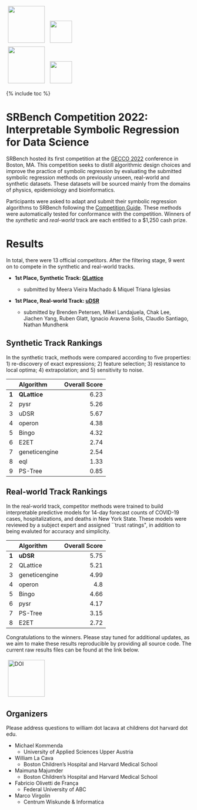 <style>
img {
    height: 100px;
    margin: 5px;
}
</style>

<a href="http://www.chip.org" ><img style="float:center;" src="../assets/images/chip-logo_0.png"></a>
<a href="http://www.chip.org" ><img style="float:center; height:60px;" src="../assets/images/bch-hvd.png"></a>
<br>
<a href="https://heal.heuristiclab.com" ><img style="float:center;" src="../assets/images/20211004_HEAL-Logo_v7.png"></a>
<a href="https://heal.heuristiclab.com" ><img style="float:center;height:60px;" src="../assets/images/uasau.png"></a>

{% include toc %}

# SRBench Competition 2022: Interpretable Symbolic Regression for Data Science


SRBench hosted its first competition at the [GECCO 2022](https://gecco-2022.sigevo.org/) conference in Boston, MA. 
This competition seeks to distill algorithmic design choices and improve the practice of symbolic regression by evaluating the submitted symbolic regression methods on previously unseen, real-world and synthetic datasets. 
These datasets will be sourced mainly from the domains of physics, epidemiology and bioinformatics.

Participants were asked to adapt and submit their symbolic regression algorithms to SRBench following the [Competition Guide](/srbench/competition-guide/).
These methods were automatically tested for conformance with the competition.
Winners of the *synthetic* and *real-world* track are each entitled to a $1,250 cash prize.  

# Results

In total, there were 13 official competitors. 
After the filtering stage, 9 went on to compete in the synthetic and real-world tracks. 

- **1st Place, Synthetic Track: [QLattice](https://github.com/brendenpetersen/deep-symbolic-optimization)**
    - submitted by Meera Vieira Machado & Miquel Triana Iglesias

- **1st Place, Real-world Track: [uDSR](https://github.com/brendenpetersen/deep-symbolic-optimization)**
    - submitted by Brenden Petersen,  Mikel Landajuela, Chak Lee, Jiachen Yang, Ruben Glatt, Ignacio Aravena Solis, Claudio Santiago, Nathan Mundhenk

## Synthetic Track Rankings

In the synthetic track, methods were compared according to five properties: 1) re-discovery of exact expressions; 2) feature selection; 3) resistance to local optima; 4) extrapolation; and 5) sensitivity to noise. 

|    | Algorithm     |   Overall Score |
|---:|:--------------|--------------:|
|  **1** | **QLattice**      |          6.23 |
|  2 | pysr          |          5.26 |
|  3 | uDSR          |          5.67 |
|  4 | operon        |          4.38 |
|  5 | Bingo         |          4.32 |
|  6 | E2ET          |          2.74 |
|  7 | geneticengine |          2.54 |
|  8 | eql           |          1.33 |
|  9 | PS-Tree       |          0.85 |

## Real-world Track Rankings

In the real-world track, competitor methods were trained to build interpretable predictive models for 14-day forecast counts of COVID-19 cases, hospitalizations, and deaths in New York State. 
These models were reviewed by a subject expert and assigned ``trust ratings", in addition to being evaluted for accuracy and simplicity. 


|    | Algorithm     |   Overall Score |
|---:|:--------------|--------------:|
|  **1** | **uDSR**          |          5.75 |
|  2 | QLattice      |          5.21 |
|  3 | geneticengine |          4.99 |
|  4 | operon        |          4.8  |
|  5 | Bingo         |          4.66 |
|  6 | pysr          |          4.17 |
|  7 | PS-Tree       |          3.15 |
|  8 | E2ET          |          2.72 |


Congratulations to the winners. 
Please stay tuned for additional updates, as we aim to make these results reproducible by providing all source code. 
The current raw results files can be found at the link below. 

[![DOI](https://zenodo.org/badge/DOI/10.5281/zenodo.6842176.svg)](https://doi.org/10.5281/zenodo.6842176)

## Organizers

Please address questions to william dot lacava at childrens dot harvard dot edu. 

- Michael Kommenda
    - University of Applied Sciences Upper Austria
- William La Cava
    - Boston Children’s Hospital and Harvard Medical School
- Maimuna Majumder
    - Boston Children’s Hospital and Harvard Medical School
- Fabricio Olivetti de França
    - Federal University of ABC
- Marco Virgolin
    - Centrum Wiskunde & Informatica
